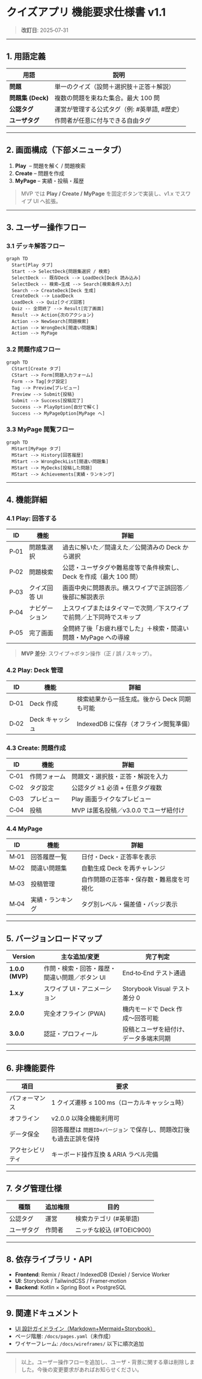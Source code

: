 # クイズアプリ 機能要求仕様書 v1.1

> **改訂日**: 2025‑07‑31

---

## 1. 用語定義

| 用語             | 説明                        |
| -------------- | ------------------------- |
| **問題**         | 単一のクイズ（設問＋選択肢＋正答＋解説）      |
| **問題集 (Deck)** | 複数の問題を束ねた集合。最大 100 問      |
| **公認タグ**       | 運営が管理する公式タグ（例: #英単語, #歴史） |
| **ユーザタグ**      | 作問者が任意に付与できる自由タグ          |

---

## 2. 画面構成（下部メニュータブ）

1. **Play**  – 問題を解く / 問題検索
2. **Create** – 問題を作成
3. **MyPage** – 実績・投稿・履歴

> MVP では **Play / Create / MyPage** を固定ボタンで実装し、v1.x でスワイプ UI へ拡張。

---

## 3. ユーザー操作フロー

### 3.1 デッキ解答フロー

```mermaid
graph TD
  Start[Play タブ]
  Start --> SelectDeck{問題集選択 / 検索}
  SelectDeck -- 既存Deck --> LoadDeck[Deck 読み込み]
  SelectDeck -- 検索→生成 --> Search[検索条件入力]
  Search --> CreateDeck[Deck 生成]
  CreateDeck --> LoadDeck
  LoadDeck --> Quiz[クイズ回答]
  Quiz -- 全問終了 --> Result[完了画面]
  Result --> Action{次のアクション}
  Action --> NewSearch[問題検索]
  Action --> WrongDeck[間違い問題集]
  Action --> MyPage
```

### 3.2 問題作成フロー

```mermaid
graph TD
  CStart[Create タブ]
  CStart --> Form[問題入力フォーム]
  Form --> Tag[タグ設定]
  Tag --> Preview[プレビュー]
  Preview --> Submit{投稿}
  Submit --> Success[投稿完了]
  Success --> PlayOption[自分で解く]
  Success --> MyPageOption[MyPage へ]
```

### 3.3 MyPage 閲覧フロー

```mermaid
graph TD
  MStart[MyPage タブ]
  MStart --> History[回答履歴]
  MStart --> WrongDeckList[間違い問題集]
  MStart --> MyDecks[投稿した問題]
  MStart --> Achievements[実績・ランキング]
```

---

## 4. 機能詳細

### 4.1 Play: 回答する

| ID   | 機能       | 詳細                                     |
| ---- | -------- | -------------------------------------- |
| P‑01 | 問題集選択    | 過去に解いた／間違えた／公開済みの Deck から選択            |
| P‑02 | 問題検索     | 公認・ユーザタグや難易度等で条件検索し、Deck を作成（最大 100 問） |
| P‑03 | クイズ回答 UI | 画面中央に問題表示。横スワイプで正誤回答／後部に解説表示           |
| P‑04 | ナビゲーション  | 上スワイプまたはタイマーで次問／下スワイプで前問／上下同時でスキップ     |
| P‑05 | 完了画面     | 全問終了後「お疲れ様でした」＋検索・間違い問題・MyPage への導線    |

> **MVP 差分**: スワイプ→ボタン操作（正 / 誤 / スキップ）。

### 4.2 Play: Deck 管理

| ID   | 機能         | 詳細                        |
| ---- | ---------- | ------------------------- |
| D‑01 | Deck 作成    | 検索結果から一括生成。後から Deck 同期も可能 |
| D‑02 | Deck キャッシュ | IndexedDB に保存（オフライン閲覧準備）  |

### 4.3 Create: 問題作成

| ID   | 機能     | 詳細                       |
| ---- | ------ | ------------------------ |
| C‑01 | 作問フォーム | 問題文・選択肢・正答・解説を入力         |
| C‑02 | タグ設定   | 公認タグ ≥1 必須 + 任意タグ複数      |
| C‑03 | プレビュー  | Play 画面ライクなプレビュー         |
| C‑04 | 投稿     | MVP は匿名投稿／v3.0.0 でユーザ紐付け |

### 4.4 MyPage

| ID   | 機能       | 詳細                   |
| ---- | -------- | -------------------- |
| M‑01 | 回答履歴一覧   | 日付・Deck・正答率を表示       |
| M‑02 | 間違い問題集   | 自動生成 Deck を再チャレンジ    |
| M‑03 | 投稿管理     | 自作問題の正答率・保存数・難易度を可視化 |
| M‑04 | 実績・ランキング | タグ別レベル・偏差値・バッジ表示     |

---

## 5. バージョンロードマップ

| Version         | 主な追加/変更                  | 完了判定                     |
| --------------- | ------------------------ | ------------------------ |
| **1.0.0 (MVP)** | 作問・検索・回答・履歴・間違い問題／ボタン UI | End‑to‑End テスト通過         |
| **1.x.y**       | スワイプ UI・アニメーション          | Storybook Visual テスト差分 0 |
| **2.0.0**       | 完全オフライン (PWA)            | 機内モードで Deck 作成〜回答可能      |
| **3.0.0**       | 認証・プロフィール                | 投稿とユーザを紐付け、データ多端末同期      |

---

## 6. 非機能要件

| 項目       | 要求                                    |
| -------- | ------------------------------------- |
| パフォーマンス  | 1 クイズ遷移 ≤ 100 ms（ローカルキャッシュ時）          |
| オフライン    | v2.0.0 以降全機能利用可                       |
| データ保全    | 回答履歴は `問題ID+バージョン` で保存し、問題改訂後も過去正誤を保持 |
| アクセシビリティ | キーボード操作互換 & ARIA ラベル完備                |

---

## 7. タグ管理仕様

| 種類    | 追加権限 | 目的                 |
| ----- | ---- | ------------------ |
| 公認タグ  | 運営   | 検索カテゴリ (#英単語)      |
| ユーザタグ | 作問者  | ニッチな絞込 (#TOEIC900) |

---

## 8. 依存ライブラリ・API

- **Frontend**: Remix / React / IndexedDB (Dexie) / Service Worker
- **UI**: Storybook / TailwindCSS / Framer‑motion
- **Backend**: Kotlin × Spring Boot × PostgreSQL

---

## 9. 関連ドキュメント

- [UI 設計ガイドライン（Markdown+Mermaid+Storybook）](sandbox:/canvas/6888449eacec8191b032841f1aea27a6)
- ページ階層: `/docs/pages.yaml`（未作成）
- ワイヤーフレーム: `/docs/wireframes/` 以下に順次追加

---

> 以上。ユーザー操作フローを追加し、ユーザ・背景に関する章は削除しました。今後の変更要求があればお知らせください。


